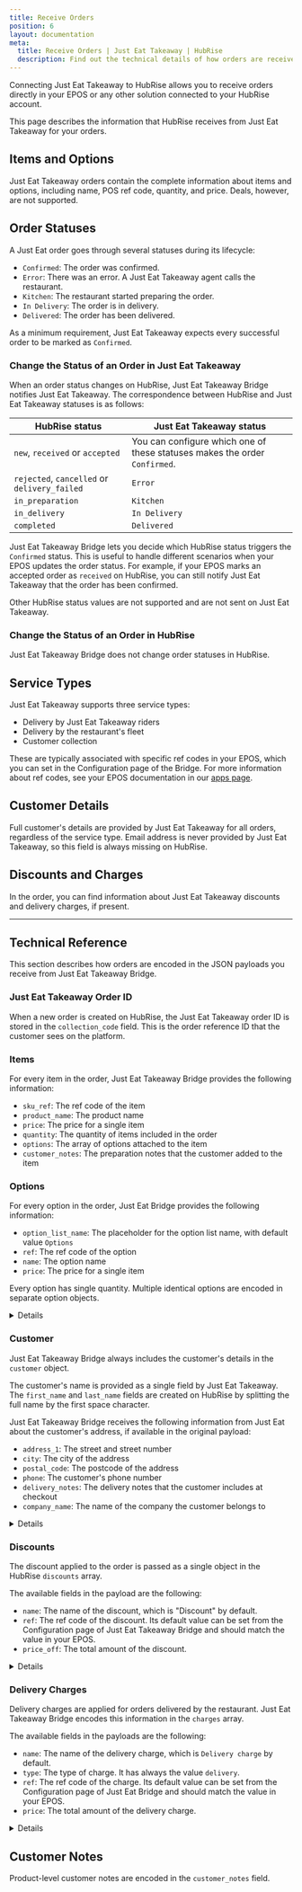 ```yaml
---
title: Receive Orders
position: 6
layout: documentation
meta:
  title: Receive Orders | Just Eat Takeaway | HubRise
  description: Find out the technical details of how orders are received from Just Eat Takeaway to HubRise, which fields are passed and which are not.
---
```


Connecting Just Eat Takeaway to HubRise allows you to receive orders directly in your EPOS or any other solution connected to your HubRise account.

This page describes the information that HubRise receives from Just Eat Takeaway for your orders.

## Items and Options

Just Eat Takeaway orders contain the complete information about items and options, including name, POS ref code, quantity, and price. Deals, however, are not supported.

## Order Statuses

A Just Eat order goes through several statuses during its lifecycle:

- `Confirmed`: The order was confirmed.
- `Error`: There was an error. A Just Eat Takeaway agent calls the restaurant.
- `Kitchen`: The restaurant started preparing the order.
- `In Delivery`: The order is in delivery.
- `Delivered`: The order has been delivered.

As a minimum requirement, Just Eat Takeaway expects every successful order to be marked as `Confirmed`.

### Change the Status of an Order in Just Eat Takeaway

When an order status changes on HubRise, Just Eat Takeaway Bridge notifies Just Eat Takeaway. The correspondence between HubRise and Just Eat Takeaway statuses is as follows:

| HubRise status                               | Just Eat Takeaway status                                                   |
| -------------------------------------------- | -------------------------------------------------------------------------- |
| `new`, `received` or `accepted`              | You can configure which one of these statuses makes the order `Confirmed`. |
| `rejected`, `cancelled` or `delivery_failed` | `Error`                                                                    |
| `in_preparation`                             | `Kitchen`                                                                  |
| `in_delivery`                                | `In Delivery`                                                              |
| `completed`                                  | `Delivered`                                                                |

Just Eat Takeaway Bridge lets you decide which HubRise status triggers the `Confirmed` status. This is useful to handle different scenarios when your EPOS updates the order status. For example, if your EPOS marks an accepted order as `received` on HubRise, you can still notify Just Eat Takeaway that the order has been confirmed.

Other HubRise status values are not supported and are not sent on Just Eat Takeaway.

### Change the Status of an Order in HubRise

Just Eat Takeaway Bridge does not change order statuses in HubRise.

## Service Types

Just Eat Takeaway supports three service types:

- Delivery by Just Eat Takeaway riders
- Delivery by the restaurant's fleet
- Customer collection

These are typically associated with specific ref codes in your EPOS, which you can set in the Configuration page of the Bridge. For more information about ref codes, see your EPOS documentation in our [apps page](/apps).

## Customer Details

Full customer's details are provided by Just Eat Takeaway for all orders, regardless of the service type.
Email address is never provided by Just Eat Takeaway, so this field is always missing on HubRise.

## Discounts and Charges

In the order, you can find information about Just Eat Takeaway discounts and delivery charges, if present.

---

## Technical Reference

This section describes how orders are encoded in the JSON payloads you receive from Just Eat Takeaway Bridge.

### Just Eat Takeaway Order ID

When a new order is created on HubRise, the Just Eat Takeaway order ID is stored in the `collection_code` field.
This is the order reference ID that the customer sees on the platform.

### Items

For every item in the order, Just Eat Takeaway Bridge provides the following information:

- `sku_ref`: The ref code of the item
- `product_name`: The product name
- `price`: The price for a single item
- `quantity`: The quantity of items included in the order
- `options`: The array of options attached to the item
- `customer_notes`: The preparation notes that the customer added to the item

### Options

For every option in the order, Just Eat Bridge provides the following information:

- `option_list_name`: The placeholder for the option list name, with default value `Options`
- `ref`: The ref code of the option
- `name`: The option name
- `price`: The price for a single item

Every option has single quantity. Multiple identical options are encoded in separate option objects.

<details>

Below is a sample payload containing a single item with multiple options.

```json
"items": [
  {
    "product_name": "Eiernoedels",
    "sku_ref": "1",
    "price": "4.50 EUR",
    "quantity": "1",
    "customer_notes": "Not too salty, please!",
    "options": [
      {
        "option_list_name": "Options",
        "name": "Rundvlees",
        "ref": "102",
        "price": "2.25 EUR"
      },
      {
        "option_list_name": "Options",
        "name": "Extra garnalen",
        "ref": "116",
        "price": "2.45 EUR"
      },
      {
        "option_list_name": "Options",
        "name": "Teriyaki saus",
        "ref": "121",
        "price": "0.00 EUR"
      }
    ]
  }
]
```

</details>

### Customer

Just Eat Takeaway Bridge always includes the customer's details in the `customer` object.

The customer's name is provided as a single field by Just Eat Takeaway.
The `first_name` and `last_name` fields are created on HubRise by splitting the full name by the first space character.

Just Eat Takeaway Bridge receives the following information from Just Eat about the customer's address, if available in the original payload:

- `address_1`: The street and street number
- `city`: The city of the address
- `postal_code`: The postcode of the address
- `phone`: The customer's phone number
- `delivery_notes`: The delivery notes that the customer includes at checkout
- `company_name`: The name of the company the customer belongs to

<details>

Below is a sample payload with customer details.

```json
"customer": {
  "first_name": "John",
  "company_name": "HubRise",
  "phone": "+3333233232",
  "address_1": "1 Street",
  "postal_code": "8888AB",
  "city": "Alpha",
  "delivery_notes": "companyname: HubRise"
}
```

</details>

### Discounts

The discount applied to the order is passed as a single object in the HubRise `discounts` array.

The available fields in the payload are the following:

- `name`: The name of the discount, which is "Discount" by default.
- `ref`: The ref code of the discount. Its default value can be set from the Configuration page of Just Eat Takeaway Bridge and should match the value in your EPOS.
- `price_off`: The total amount of the discount.

<details>

Below is a sample payload for discounts.

```json
"discounts": [
  {
    "name": "10% off",
    "ref": "TH99",
    "price_off": "0.50 EUR"
  }
]
```

</details>

### Delivery Charges

Delivery charges are applied for orders delivered by the restaurant.
Just Eat Takeaway Bridge encodes this information in the `charges` array.

The available fields in the payloads are the following:

- `name`: The name of the delivery charge, which is `Delivery charge` by default.
- `type`: The type of charge. It has always the value `delivery`.
- `ref`: The ref code of the charge. Its default value can be set from the Configuration page of Just Eat Bridge and should match the value in your EPOS.
- `price`: The total amount of the delivery charge.

<details>

Below is a sample payload for charges.

```json
"charges": [
  {
    "name": "Delivery charge",
    "type": "delivery",
    "ref": "TH77",
    "price": "1.50 EUR"
  }
]
```

</details>

## Customer Notes

Product-level customer notes are encoded in the `customer_notes` field.
